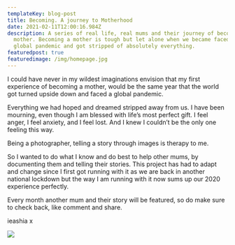 ```yaml
---
templateKey: blog-post
title: Becoming. A journey to Motherhood
date: 2021-02-11T12:00:16.984Z
description: A series of real life, real mums and their journey of becoming a
  mother. Becoming a mother is tough but let alone when we became faced with a
  global pandemic and got stripped of absolutely everything.
featuredpost: true
featuredimage: /img/homepage.jpg
---
```

I could have never in my wildest imaginations envision that my first experience of becoming a mother, would be the same year that the world got turned upside down and faced a global pandemic. 


Everything we had hoped and dreamed stripped away from us. 
I have been mourning, even though I am blessed with life’s most perfect gift. I feel anger, I feel anxiety, and I feel lost. And I knew I couldn’t be the only one feeling this way. 


Being a photographer, telling a story through images is therapy to me. 

So I wanted to do what I know and do best to help other mums, by documenting them and telling their stories. 
This project has had to adapt and change since I first got running with it as we are back in another national lockdown but the way I am running with it now sums up our 2020 experience perfectly.



Every month another mum and their story will be featured, so do make sure to check back, like comment and share. 

ieashia x



![](/img/homepage.jpg)